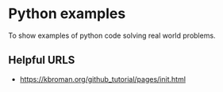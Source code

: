 # Python examples

To show examples of python code solving real world problems.

## Helpful URLS

- https://kbroman.org/github_tutorial/pages/init.html